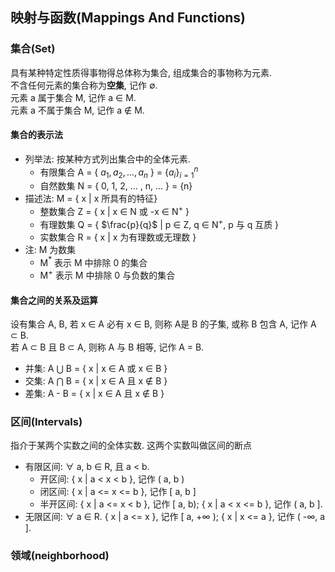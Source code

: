 ## 映射与函数(Mappings And Functions)

### 集合(Set)
具有某种特定性质得事物得总体称为集合, 组成集合的事物称为元素.  
不含任何元素的集合称为**空集**, 记作 $\emptyset$.  
元素 a 属于集合 M, 记作 a $\in$ M.  
元素 a 不属于集合 M, 记作 a $\notin$ M.  

#### 集合的表示法
- 列举法: 按某种方式列出集合中的全体元素.
  - 有限集合 A = { $a_1, a_2, ... ,a_n$ } = $\{a_i\}_{i=1}^n$
  - 自然数集 N = { 0, 1, 2, ... , n, ... } = {n}
- 描述法: M = { x | x 所具有的特征}
  - 整数集合 Z = { x | x $\in$ N 或 -x $\in$ N$^+$ }
  - 有理数集 Q = { $\frac{p}{q}$ | p $\in$ Z, q $\in$ N$^+$, p 与 q 互质 }
  - 实数集合 R = { x | x 为有理数或无理数 }
- 注: M 为数集
  - M$^*$ 表示 M 中排除 0 的集合  
  - M$^+$ 表示 M 中排除 0 与负数的集合

#### 集合之间的关系及运算
设有集合 A, B, 若 x $\in$ A 必有 x $\in$ B, 则称 A是 B 的子集, 或称 B 包含 A, 记作 A $\subset$ B.  
若 A $\subset$ B 且 B $\subset$ A, 则称 A 与 B 相等, 记作 A = B.
- 并集: A $\bigcup$ B = { x | x $\in$ A 或 x $\in$ B }
- 交集: A $\bigcap$ B = { x | x $\in$ A 且 x $\notin$ B }
- 差集: A - B = { x | x $\in$ A 且 x $\notin$ B }

### 区间(Intervals)
指介于某两个实数之间的全体实数. 这两个实数叫做区间的断点  

- 有限区间: $\forall$ a, b $\in$ R, 且 a < b.
  - 开区间: { x | a < x < b }, 记作 ( a, b )  
  - 闭区间: { x | a <= x <= b }, 记作 [ a, b ]
  - 半开区间: { x | a <= x < b }, 记作 [ a, b); { x | a < x <= b }, 记作 ( a, b ].
- 无限区间: $\forall$ a $\in$ R. { x | a <= x }, 记作 [ a, +$\infty$ ); { x | x <= a }, 记作 ( -$\infty$, a ].

### 领域(neighborhood)
